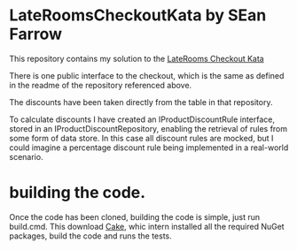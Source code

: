 # LateRoomsCheckoutKata by SEan Farrow

This repository contains my solution to the [LateRooms Checkout Kata](https://github.com/LateRoomsGroup/interview-katas/blob/master/checkout.md) 

There is one public interface to the checkout, which is the same as defined in the readme of the repository referenced above.

The discounts have been taken directly from the table in that repository.

To calculate discounts I have created an IProductDiscountRule interface, stored in an IProductDiscountRepository, enabling the retrieval of rules from some form of data store. In this case all discount rules are mocked, but I could imagine a percentage discount rule being implemented in a real-world scenario.

# building the code.

Once the code has been cloned, building the code is simple, just run build.cmd. This download [Cake](http://www.cakebuild.net/), whic intern installed all the required NuGet packages, build the code and runs the tests.
